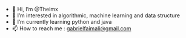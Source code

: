 - 👋 Hi, I’m @Theimx
- 👀 I’m interested in algorithmic, machine learning and data structure
- 🌱 I’m currently learning python and java 
- 📫 How to reach me : gabrielfaimali@gmail.com

<!---
I will post here my work
--->
